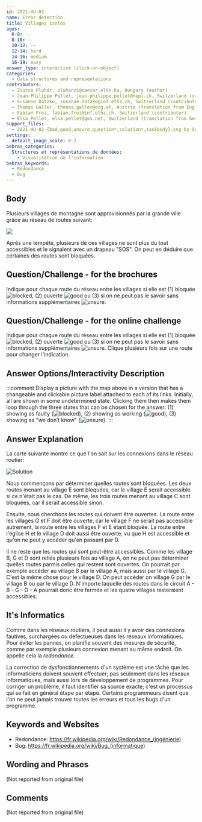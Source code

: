 ```yaml
---
id: 2021-HU-02
name: Error detection
title: Villages isolés
ages:
  6-8: --
  8-10: --
  10-12: --
  12-14: hard
  14-16: medium
  16-19: easy
answer_type: interactive (click-on-object)
categories:
  - data structures and representations
contributors:
  - Zsuzsa Pluhár, pluharzs@caesar.elte.hu, Hungary (author)
  - Jean-Philippe Pellet, jean-philippe.pellet@hepl.ch, Switzerland (contributor)
  - Susanne Datzko, susanne.datzko@inf.ethz.ch, Switzerland (contributor, graphics)
  - Thomas Galler, thomas.galler@ocg.at, Austria (translation from English into German)
  - Fabian Frei, fabian.frei@inf.ethz.ch, Switzerland (contributor)
  - Elsa Pellet, elsa.pellet@gmx.net, Switzerland (translation from German into French)
support_files:
  - 2021-HU-02-{bad,good,unsure,question*,solution*,taskbody}.svg by Susanne Datzko
settings:
  default_image_scale: 0.2
bebras_categories:
  Structures et représentations de données:
    - Visualisation de l'information
bebras_keywords:
  - Redondance
  - Bug
---
```



## Body

Plusieurs villages de montagne sont approvisionnés par la grande ville grâce au réseau de routes suivant:

![](graphics/2021-HU-02-taskbody.svg)

Après une tempête, plusieurs de ces villages ne sont plus du tout accessibles et le signalent avec un drapeau "SOS". On peut en déduire que certaines des routes sont bloquées.


## Question/Challenge - for the brochures

Indique pour chaque route du réseau entre les villages si elle est (1) bloquée ![blocked], (2) ouverte ![good] ou (3) si on ne peut pas le savoir sans informations supplémentaires ![unsure].


## Question/Challenge - for the online challenge

Indique pour chaque route du réseau entre les villages si elle est (1) bloquée ![blocked], (2) ouverte ![good] ou (3) si on ne peut pas le savoir sans informations supplémentaires ![unsure].
Clique plusieurs fois sur une route pour changer l'indication.

[good]:    graphics/2021-HU-02-good.svg   "bloquée   (18px)"
[blocked]: graphics/2021-HU-02-bad.svg    "ouverte   (18px)"
[unsure]:  graphics/2021-HU-02-unsure.svg "incertain (18px)"


## Answer Options/Interactivity Description

<!-- empty -->

:::comment
Display a picture with the map above in a version that has a changeable and clickable picture label attached to each of its links. Initially, all are shown in some undetermined state. Clicking them then makes them loop through the three states that can be chosen for the answer: (1) showing as faulty (![blocked]), (2) showing as working (![good]), (3) showing as "we don’t know" (![unsure]).
:::


## Answer Explanation

La carte suivante montre ce que l'on sait sur les connexions dans le réseau routier:

![](graphics/2021-HU-02-solution-compatible.svg "Solution")

Nous commençons par déterminer quelles routes sont bloquées. Les deux routes menant au village E sont bloquées, car le village E serait accessible si ce n'était pas le cas. De même, les trois routes menant au village C sont bloquées, car il serait accessible sinon.

Ensuite, nous cherchons les routes qui doivent être ouvertes. La route entre les villages G et F doit être ouverte, car le village F ne serait pas accessible autrement, la route entre les villages F et E étant bloquée. La route entre l'église H et le village D doit aussi être ouverte, vu que H est accessible et qu'on ne peut y accéder qu'en passant par D.

Il ne reste que les routes qui sont peut-être accessibles. Comme les village B, G et D sont reliés plusieurs fois au village A, on ne peut pas déterminer quelles routes parmis celles qui restent sont ouvertes. On pourrait par exemple accéder au village B par le village A, mais aussi par le village G. C'est la même chose pour le village D. On peut accéder on village G par le village B ou par le village D. N'importe laquelle des routes dans le circuit A - B - G - D - A pourrait donc être fermée et les quatre villages resteraient accessibles.


## It's Informatics

Comme dans les réseaux routiers, il peut aussi il y avoir des connexions fautives, surchargées ou défectueuses dans les réseaux informatiques. Pour éviter les pannes, on planifie souvent des mesures de sécurité, comme par exemple plusieurs connexion menant au même endroit. On appelle cela la _redondance_.

La correction de dysfonctionnements d'un système est une tâche que les informaticiens doivent souvent effectuer; pas seulement dans les réseaux informatiques, mais aussi lors de développement de programmes. Pour corriger un problème, il faut identifier sa source exacte; c'est un processus qui se fait en général étape par étape. Certains programmeurs disent que l'on ne peut jamais trouver toutes les erreurs et tous les bugs d'un programme.



## Keywords and Websites

 - Redondance: https://fr.wikipedia.org/wiki/Redondance_(ingénierie)
 - Bug: https://fr.wikipedia.org/wiki/Bug_(informatique)


## Wording and Phrases

(Not reported from original file)


## Comments

(Not reported from original file)
